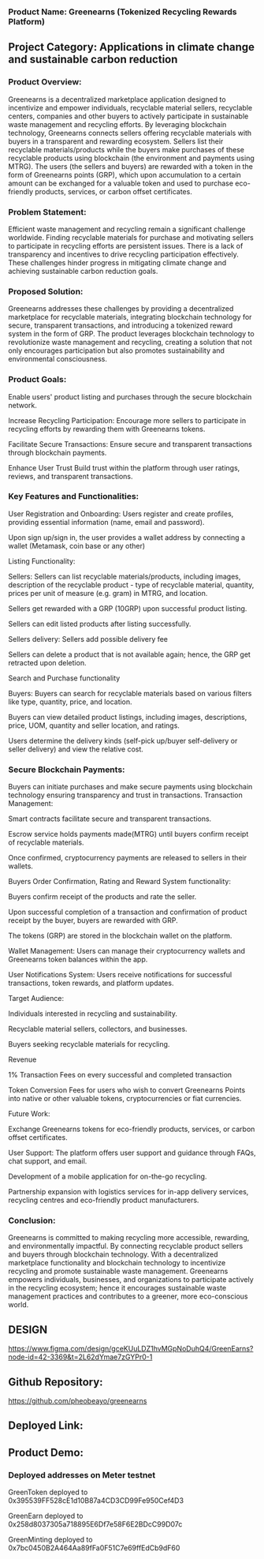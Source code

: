 ### Product Name: Greenearns (Tokenized Recycling Rewards Platform)
## Project Category: Applications in climate change and sustainable carbon reduction 

### Product Overview:
Greenearns is a decentralized marketplace application designed to incentivize and empower individuals, recyclable material sellers, recyclable centers, companies and other buyers to actively participate in sustainable waste management and recycling efforts. By leveraging blockchain technology, Greenearns connects sellers offering recyclable materials with buyers in a transparent and rewarding ecosystem. Sellers list their recyclable materials/products while the buyers make purchases of these recyclable products using blockchain (the environment and payments using MTRG). 
The users (the sellers and buyers) are rewarded with a token in the form of Greenearns points (GRP), which upon accumulation to a certain amount can be exchanged for a valuable token and used to purchase eco-friendly products, services, or carbon offset certificates.

### Problem Statement:
Efficient waste management and recycling remain a significant challenge worldwide. Finding recyclable materials for purchase and motivating sellers to participate in recycling efforts are persistent issues. There is a lack of transparency and incentives to drive recycling participation effectively. These challenges hinder progress in mitigating climate change and achieving sustainable carbon reduction goals.

### Proposed Solution:
Greenearns addresses these challenges by providing a decentralized marketplace for recyclable materials, integrating blockchain technology for secure, transparent transactions, and introducing a tokenized reward system in the form of GRP. The product leverages blockchain technology to revolutionize waste management and recycling, creating a solution that not only encourages participation but also promotes sustainability and environmental consciousness.

### Product Goals:

Enable users' product listing and purchases through the secure blockchain network. 

Increase Recycling Participation: Encourage more sellers to participate in recycling efforts by rewarding them with Greenearns tokens.

Facilitate Secure Transactions: Ensure secure and transparent transactions through blockchain payments.

Enhance User Trust Build trust within the platform through user ratings, reviews, and transparent transactions.


### Key Features and Functionalities:

User Registration and Onboarding: Users register and create profiles, providing essential information (name, email and password). 

Upon sign up/sign in, the user provides a wallet address by connecting a wallet (Metamask, coin base or any other) 
   

Listing Functionality:

Sellers: Sellers can list recyclable materials/products, including images, description of the recyclable product - type of recyclable material, quantity, prices per unit of measure (e.g. gram) in MTRG, and location.

Sellers get rewarded with a GRP (10GRP) upon successful product listing. 

Sellers can edit listed products after listing successfully. 

Sellers delivery: Sellers add possible delivery fee

Sellers can delete a product that is not available again; hence, the GRP get retracted upon deletion. 


Search and Purchase functionality 

Buyers: Buyers can search for recyclable materials based on various filters like type, quantity, price, and location.

Buyers can view detailed product listings, including images, descriptions, price, UOM, quantity and seller location, and ratings.


Users determine the delivery kinds (self-pick up/buyer self-delivery or seller delivery) and view the relative cost. 


### Secure Blockchain Payments:

Buyers can initiate purchases and make secure payments using blockchain technology ensuring transparency and trust in transactions. 
Transaction Management:

Smart contracts facilitate secure and transparent transactions.

Escrow service holds payments made(MTRG) until buyers confirm receipt of recyclable materials.

Once confirmed, cryptocurrency payments are released to sellers in their wallets. 

Buyers Order Confirmation, Rating and Reward System functionality:

Buyers confirm receipt of the products and rate the seller. 

Upon successful completion of a transaction and confirmation of product receipt by the buyer, buyers are rewarded with GRP.

The tokens (GRP) are stored in the blockchain wallet on the platform.


Wallet Management: Users can manage their cryptocurrency wallets and Greenearns token balances within the app.


User Notifications System: Users receive notifications for successful transactions, token rewards, and platform updates.


Target Audience:

Individuals interested in recycling and sustainability.

Recyclable material sellers, collectors, and businesses.

Buyers seeking recyclable materials for recycling.



Revenue

1% Transaction Fees on every successful and completed transaction

Token Conversion Fees for users who wish to convert Greenearns Points into native or other valuable tokens, cryptocurrencies or fiat currencies. 


Future Work:

Exchange Greenearns tokens for eco-friendly products, services, or carbon offset certificates.

User Support: The platform offers user support and guidance through FAQs, chat support, and email.

Development of a mobile application for on-the-go recycling.

Partnership expansion with logistics services for in-app delivery services, recycling centres and eco-friendly product manufacturers.


### Conclusion:
Greenearns is committed to making recycling more accessible, rewarding, and environmentally impactful. By connecting recyclable product sellers and buyers through blockchain technology.
With a decentralized marketplace functionality and blockchain technology to incentivize recycling and promote sustainable waste management. Greenearns empowers individuals, businesses, and organizations to participate actively in the recycling ecosystem; hence it encourages sustainable waste management practices and contributes to a greener, more eco-conscious world.

## DESIGN
https://www.figma.com/design/gceKUuLDZ1hvMGpNoDuhQ4/GreenEarns?node-id=42-3369&t=2L62dYmae7zGYPr0-1 

## Github Repository:
https://github.com/pheobeayo/greenearns 

## Deployed Link:

## Product Demo: 

### Deployed addresses on Meter testnet

GreenToken  deployed to 0x395539FF528cE1d10B87a4CD3CD99Fe950Cef4D3

GreenEarn  deployed to 0x258d8037305a718895E6Df7e58F6E2BDcC99D07c

GreenMinting  deployed to 0x7bc0450B2A464Aa89fFa0F51C7e69ffEdCb9dF60